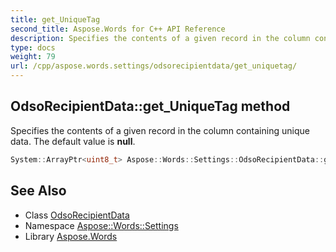 ```yaml
---
title: get_UniqueTag
second_title: Aspose.Words for C++ API Reference
description: Specifies the contents of a given record in the column containing unique data. The default value is null.
type: docs
weight: 79
url: /cpp/aspose.words.settings/odsorecipientdata/get_uniquetag/
---
```

## OdsoRecipientData::get_UniqueTag method


Specifies the contents of a given record in the column containing unique data. The default value is **null**.

```cpp
System::ArrayPtr<uint8_t> Aspose::Words::Settings::OdsoRecipientData::get_UniqueTag() const
```

## See Also

* Class [OdsoRecipientData](../)
* Namespace [Aspose::Words::Settings](../../)
* Library [Aspose.Words](../../../)
